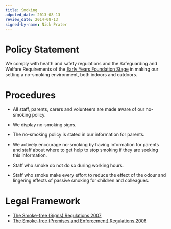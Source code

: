 ```yaml
---
title: Smoking
adpoted_date: 2013-08-13
review_date: 2014-08-13
signed-by-name: Nick Prater
---
```

# Policy Statement #
We comply with health and safety regulations and the Safeguarding and Welfare Requirements of the [Early Years Foundation Stage](http://www.education.gov.uk/aboutdfe/statutory/g00213120/eyfs-statutory-framework) in making our setting a no-smoking environment, both indoors and outdoors.

# Procedures #
* All staff, parents, carers and volunteers are made aware of our no-smoking policy.

* We display no-smoking signs.

* The no-smoking policy is stated in our information for parents.

* We actively encourage no-smoking by having information for parents and staff about where to get help to stop smoking if they are seeking this information.

* Staff who smoke do not do so during working hours.

* Staff who smoke make every effort to reduce the effect of the odour and lingering effects of passive smoking for children and colleagues.

# Legal Framework #
* [The Smoke-free (Signs) Regulations 2007](http://www.legislation.gov.uk/uksi/2007/923/contents/made)
* [The Smoke-free (Premises and Enforcement) Regulations 2006](http://www.legislation.gov.uk/uksi/2006/3368/contents/made)

